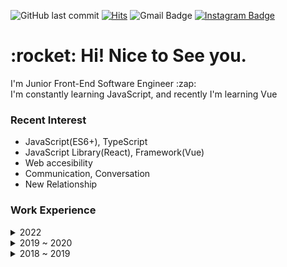 ![GitHub last commit](https://img.shields.io/github/last-commit/MinsangKwak/minsangKwak)
[![Hits](https://hits.seeyoufarm.com/api/count/incr/badge.svg?url=https%3A%2F%2Fgithub.com%2Fqkaxhfms&count_bg=%235E6FD3&title_bg=%23555555&icon=&icon_color=%23626262&title=hits&edge_flat=false)](https://hits.seeyoufarm.com)
![Gmail Badge](https://img.shields.io/badge/Gmail-d14836?style=flat-square&logo=Gmail&logoColor=white&link=mailto:kmsdevwork@gmail.com)
[![Instagram Badge](https://img.shields.io/badge/Instagram-9c38d1?style=flat&logo=Instagram&logoColor=white)](https://www.instagram.com/k_min821)

<h1>:rocket: Hi! Nice to See you.</h1>
<p>
I'm Junior Front-End Software Engineer :zap:</br>
I'm constantly learning JavaScript, and recently I'm learning Vue
</p>

### Recent Interest

- JavaScript(ES6+), TypeScript
- JavaScript Library(React), Framework(Vue)
- Web accesibility
- Communication, Conversation
- New Relationship

### Work Experience

<details markdown="1">
<summary>2022</summary>
<a href="https://whois.co.kr/"> Publisher company </a> <br/>
<summary>2021</summary>
<a href="https://whois.co.kr/"> WHOIS, Company-affiliated research institute </a> <br/>
</details>
<details markdown="1">
<summary>2019 ~ 2020</summary>
<a href="https://www.fuz.co.kr/"> FUZ, UX&middot;UI Development Team </a> <br/>
</details>
<details markdown="1">
<summary>2018 ~ 2019</summary>
<p>
Web development work in a startup company
</p>
</details>
